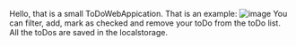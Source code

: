 Hello, that is a small ToDoWebAppication.
That is an example:
![image](https://user-images.githubusercontent.com/36379638/174769860-54934515-79da-409b-9b62-98a9c2196b1e.png)
You can filter, add, mark as checked and remove your toDo from the toDo list. All the toDos are saved in the localstorage.

